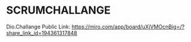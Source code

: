 # SCRUMCHALLANGE
Dio.Challange
Public Link: https://miro.com/app/board/uXjVMOcnBig=/?share_link_id=194361317848
